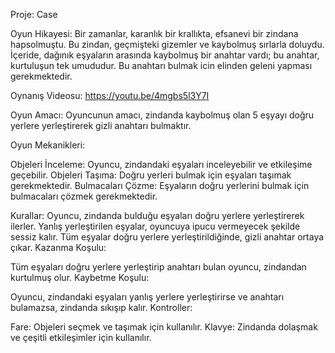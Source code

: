 Proje: Case


Oyun Hikayesi: Bir zamanlar, karanlık bir krallıkta, efsanevi bir zindana hapsolmuştu. Bu zindan, geçmişteki gizemler ve kaybolmuş sırlarla doluydu. İçeride, dağınık eşyaların arasında kaybolmuş bir anahtar vardı; bu anahtar, kurtuluşun tek umududur. Bu anahtarı bulmak icin elinden geleni yapması gerekmektedir.


Oynanış Videosu:
https://youtu.be/4mgbs5l3Y7I


Oyun Amacı:
Oyuncunun amacı, zindanda kaybolmuş olan 5 eşyayı doğru yerlere yerleştirerek gizli anahtarı bulmaktır.

Oyun Mekanikleri:

Objeleri İnceleme: Oyuncu, zindandaki eşyaları inceleyebilir ve etkileşime geçebilir.
Objeleri Taşıma: Doğru yerleri bulmak için eşyaları taşımak gerekmektedir.
Bulmacaları Çözme: Eşyaların doğru yerlerini bulmak için bulmacaları çözmek gerekmektedir.


Kurallar:
Oyuncu, zindanda bulduğu eşyaları doğru yerlere yerleştirerek ilerler.
Yanlış yerleştirilen eşyalar, oyuncuya ipucu vermeyecek şekilde sessiz kalır.
Tüm eşyalar doğru yerlere yerleştirildiğinde, gizli anahtar ortaya çıkar.
Kazanma Koşulu:

Tüm eşyaları doğru yerlere yerleştirip anahtarı bulan oyuncu, zindandan kurtulmuş olur.
Kaybetme Koşulu:

Oyuncu, zindandaki eşyaları yanlış yerlere yerleştirirse ve anahtarı bulamazsa, zindanda sıkışıp kalır.
Kontroller:

Fare: Objeleri seçmek ve taşımak için kullanılır.
Klavye: Zindanda dolaşmak ve çeşitli etkileşimler için kullanılır.
